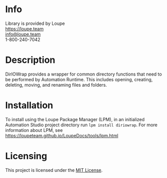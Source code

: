# Info
Library is provided by Loupe  
https://loupe.team  
info@loupe.team  
1-800-240-7042  

# Description
DirIOWrap provides a wrapper for common directory functions that need to be performed by Automation Runtime. This includes opening, creating, deleting, moving, and renaming files and folders.  

# Installation
To install using the Loupe Package Manager (LPM), in an initialized Automation Studio project directory run `lpm install diriowrap`. For more information about LPM, see https://loupeteam.github.io/LoupeDocs/tools/lpm.html

# Licensing

This project is licensed under the [MIT License](LICENSE).